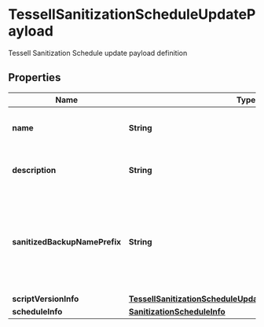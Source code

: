 

# TessellSanitizationScheduleUpdatePayload

Tessell Sanitization Schedule update payload definition

## Properties

Name | Type | Description | Notes
------------ | ------------- | ------------- | -------------
**name** | **String** | Name of the sanitization schedule |  [optional]
**description** | **String** | Description for the sanitization schedule |  [optional]
**sanitizedBackupNamePrefix** | **String** | Prefix to be prepended with sanitized backup names that are created as part of this schedule |  [optional]
**scriptVersionInfo** | [**TessellSanitizationScheduleUpdatePayloadScriptVersionInfo**](TessellSanitizationScheduleUpdatePayloadScriptVersionInfo.md) |  |  [optional]
**scheduleInfo** | [**SanitizationScheduleInfo**](SanitizationScheduleInfo.md) |  |  [optional]



